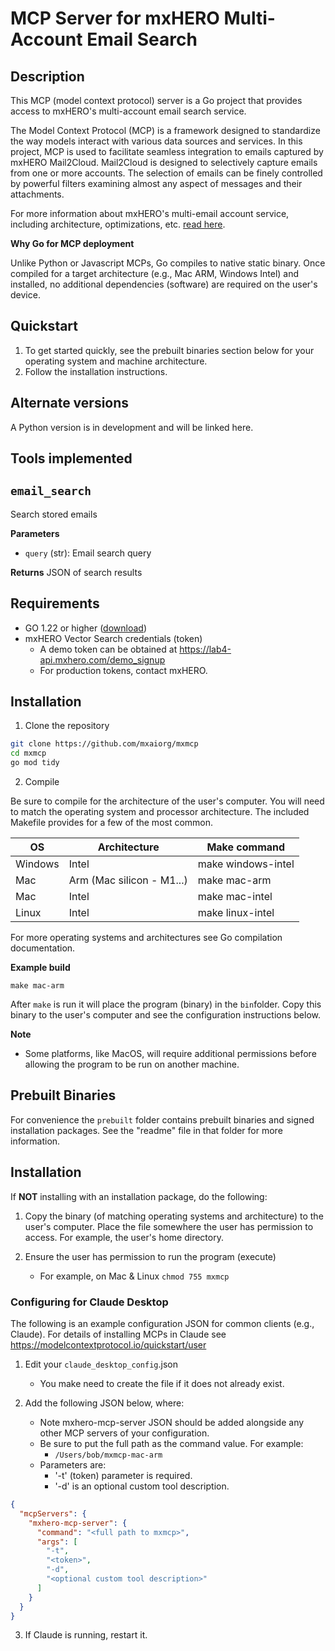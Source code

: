 # MCP Server for mxHERO Multi-Account Email Search

## Description

This MCP (model context protocol) server is a Go project that provides access to mxHERO's multi-account email search service.

The Model Context Protocol (MCP) is a framework designed to standardize the way models interact with various data sources and services. In this project, MCP is used to facilitate seamless integration to emails captured by mxHERO Mail2Cloud. Mail2Cloud is designed to selectively capture emails from one or more accounts. The selection of emails can be finely controlled by powerful filters examining almost any aspect of messages and their attachments.

For more information about mxHERO's multi-email account service, including architecture, optimizations, etc. [read here](https://mxhero.com).

**Why Go for MCP deployment**

Unlike Python or Javascript MCPs, Go compiles to native static binary. Once compiled for a target architecture (e.g., Mac ARM, Windows Intel) and installed, no additional dependencies (software) are required on the user's device.

## Quickstart

1. To get started quickly, see the prebuilt binaries section below for your operating system and machine architecture.
2. Follow the installation instructions.

## Alternate versions

A Python version is in development and will be linked here.

## Tools implemented

## `email_search`
Search stored emails

**Parameters**
- `query` (str): Email search query

**Returns** JSON of search results


## Requirements

- GO 1.22 or higher ([download](https://go.dev/doc/install))
- mxHERO Vector Search credentials (token)
  - A demo token can be obtained at https://lab4-api.mxhero.com/demo_signup
  - For production tokens, contact mxHERO.

## Installation
1. Clone the repository
```sh
git clone https://github.com/mxaiorg/mxmcp
cd mxmcp
go mod tidy
```

2. Compile

Be sure to compile for the architecture of the user's computer. You will need to match the operating system and processor architecture. The included Makefile provides for a few of the most common.

| OS      | Architecture              | Make command       |
|---------|---------------------------|--------------------|
| Windows | Intel                     | make windows-intel |
| Mac     | Arm (Mac silicon - M1...) | make mac-arm       |
| Mac     | Intel                     | make mac-intel     |
| Linux   | Intel                     | make linux-intel   |

For more operating systems and architectures see Go compilation documentation.

**Example build**

```shell
make mac-arm
```

After `make` is run it will place the program (binary) in the `bin`folder. Copy this binary to the user's computer and see the configuration instructions below.

**Note**
* Some platforms, like MacOS, will require additional permissions before allowing the program to be run on another machine.

## Prebuilt Binaries
For convenience the `prebuilt` folder contains prebuilt binaries and signed installation packages. See the "readme" file in that folder for more information.


## Installation

If **NOT** installing with an installation package, do the following:

1. Copy the binary (of matching operating systems and architecture) to the user's computer. Place the file somewhere the user has permission to access. For example, the user's home directory.


2. Ensure the user has permission to run the program (execute)
   - For example, on Mac & Linux `chmod 755 mxmcp`


### Configuring for Claude Desktop

The following is an example configuration JSON for common clients (e.g., Claude). For details of installing MCPs in Claude see https://modelcontextprotocol.io/quickstart/user

1. Edit your `claude_desktop_config`.json
   * You make need to create the file if it does not already exist.


2. Add the following JSON below, where:
   * Note mxhero-mcp-server JSON should be added alongside any other MCP servers of your configuration.
   * Be sure to put the full path as the command value. For example:
     * `/Users/bob/mxmcp-mac-arm`
   * Parameters are:
     * '-t' (token) parameter is required.
     * '-d' is an optional custom tool description.

```json
{
  "mcpServers": {
    "mxhero-mcp-server": {
      "command": "<full path to mxmcp>",
      "args": [
        "-t",
        "<token>",
        "-d",
        "<optional custom tool description>"
      ]
    }
  }
}
```

3. If Claude is running, restart it.